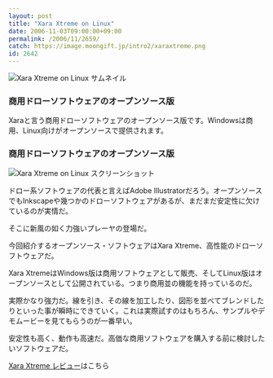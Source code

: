 ```yaml
---
layout: post
title: "Xara Xtreme on Linux"
date: 2006-11-03T09:00:00+09:00
permalink: /2006/11/2659/
catch: https://image.moongift.jp/intro2/xaraxtreme.png
id: 2642
---
```

 ![Xara Xtreme on Linux サムネイル](https://image.moongift.jp/intro2/xaraxtreme.t.png "Xara Xtreme on Linux サムネイル")
  

### 商用ドローソフトウェアのオープンソース版
  
Xaraと言う商用ドローソフトウェアのオープンソース版です。Windowsは商用、Linux向けがオープンソースで提供されます。  
<!--more-->  

### 商用ドローソフトウェアのオープンソース版
  

![Xara Xtreme on Linux スクリーンショット](https://image.moongift.jp/intro2/xaraxtreme.png "Xara Xtreme on Linux スクリーンショット")

  

ドロー系ソフトウェアの代表と言えばAdobe Illustratorだろう。オープンソースでもInkscapeや幾つかのドローソフトウェアがあるが、まだまだ安定性に欠けているのが実情だ。

  

そこに新風の如く力強いプレーヤの登場だ。

  

今回紹介するオープンソース・ソフトウェアはXara Xtreme、高性能のドローソフトウェアだ。

  

Xara XtremeはWindows版は商用ソフトウェアとして販売、そしてLinux版はオープンソースとして公開されている。つまり商用並の機能を持っているのだ。

  

実際かなり強力だ。線を引き、その線を加工したり、図形を並べてブレンドしたりといった事が瞬時にできていく。これは実際試すのはもちろん、サンプルやデモムービーを見てもらうのが一番早い。

  

安定性も高く、動作も高速だ。高価な商用ソフトウェアを購入する前に検討したいソフトウェアだ。

  

[Xara Xtreme レビュー](http://oss.moongift.jp/review/i-2660.html)はこちら

